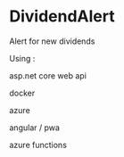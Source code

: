 # DividendAlert
Alert for new dividends

Using :

asp.net core web api

docker 

azure 

angular / pwa 

azure functions